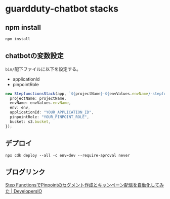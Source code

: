 # guardduty-chatbot stacks

## npm install

```bash
npm install
```

## chatbotの変数設定

`bin/`配下ファイルに以下を設定する。

- applicationId
- pinpointRole

```typescript
new StepfunctionsStack(app, `${projectName}-${envValues.envName}-stepfunctions`, {
  projectName: projectName,
  envName: envValues.envName,
  env: env,
  applicationId: "YOUR_APPLICATION_ID",
  pinpointRole: "YOUR_PINPOINT_ROLE",
  bucket: s3.bucket,
});
```

## デプロイ

```shell
npx cdk deploy --all -c env=dev --require-aproval never
```

## ブログリンク

[Step FunctionsでPinpointのセグメント作成とキャンペーン配信を自動化してみた | DevelopersIO](https://dev.classmethod.jp/articles/pinpoint-campaign-distribution-automation/)

